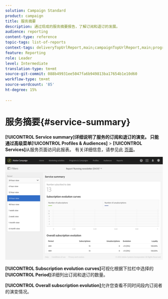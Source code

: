 ```yaml
---
solution: Campaign Standard
product: campaign
title: 服务摘要
description: 通过现成的服务摘要报告，了解订阅和退订的发展。
audience: reporting
content-type: reference
topic-tags: list-of-reports
context-tags: deliveryTopUrlReport,main;campaignTopUrlReport,main;programTopUrlReport,main
feature: Reporting
role: Leader
level: Intermediate
translation-type: tm+mt
source-git-commit: 088b49931ee5047fa6b949813ba17654b1e10d60
workflow-type: tm+mt
source-wordcount: '85'
ht-degree: 15%

---
```



# 服务摘要{#service-summary}

**[!UICONTROL Service summary]**详细说明了服务的订阅和退订的演变。
只能通过高级菜单**[!UICONTROL Profiles & Audiences]** > **[!UICONTROL Services]**&#x200B;从服务页面访问此报表。 有关详细信息，请参见此 [ 页面](../../audiences/using/monitoring-subscriptions.md#service-reports)。

![](assets/service-summary.png)

**[!UICONTROL Subscription evolution curves]**&#x200B;可视化根据下拉栏中选择的&#x200B;**[!UICONTROL Period]**&#x200B;详细列出订阅和退订的数量。

**[!UICONTROL Overall subscription evolution]**&#x200B;允许您查看不同时间段内订阅者的演变情况。
